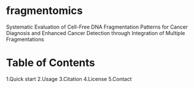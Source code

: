 # fragmentomics
Systematic Evaluation of Cell-Free DNA Fragmentation Patterns for Cancer Diagnosis and Enhanced Cancer Detection through Integration of Multiple Fragmentations
# Table of Contents
1.Quick start
2.Usage
3.Citation
4.License
5.Contact

  
